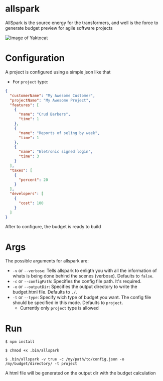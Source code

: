 # allspark
AllSpark is the source energy for the transformers, and well is the force to generate budget preview for agile software projects

![Image of Yaktocat](https://static.wikia.nocookie.net/transformers/images/9/94/O_AllSpark_Bayverse.jpg/revision/latest?cb=20210111221312&path-prefix=pt)

# Configuration
A project is configured using a simple json like that

- For `project` type: 
```json
{
  "customerName": "My Awesome Customer",
  "projectName": "My Awesome Project",
  "features": [
    {
      "name": "Crud Barbers",
      "time": 1
    },
    {
      "name": "Reports of seling by week",
      "time": 1
    },
    {
      "name": "Eletronic signed login",
      "time": 3
    }
  ],
  "taxes": [
    {
      "percent": 20
    }
  ],
  "developers": [
    {
      "cost": 100
    }
  ]
}
```

After to configure, the budget is ready to build

# Args

The possible arguments for allspark are: 
  - `-v` or `--verbose`: Tells allspark to enligth you with all the information of whats is being done behind the scenes (verbose). Defaults to `false`.
  - `-c` or `--configPath`: Specifies the config file path. It's required.
  - `-o` or `--outputDir`: Specifies the output directory to write the budget.html file. Defaults to `./`.
  - `-t` or `--type`: Specify wich type of budget you want. The config file should be specified in this mode. Defaults to `project`.
    - Currently only `project` type is allowed
  

# Run
```shell
$ npm install

$ chmod +x .bin/allspark

$ .bin/allspark -v true -c /my/path/to/config.json -o /my/budget/directory/ -t project
```

A html file will be generated on the output dir with the budget calculation
